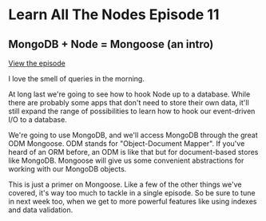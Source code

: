 # Learn All The Nodes Episode 11

## MongoDB + Node = Mongoose (an intro)

[View the episode](http://www.learnallthenodes.com/episodes/11-mongodb-node-mongoose-(an-intro))

I love the smell of queries in the morning.

At long last we're going to see how to hook Node up to a database.  While there are probably some apps that don't need to store their own data, it'll still expand the range of possibilities to learn how to hook our event-driven I/O to a database.

We're going to use MongoDB, and we'll access MongoDB through the great ODM Mongoose.  ODM stands for "Object-Document Mapper".  If you've heard of an ORM before, an ODM is like that but for document-based stores like MongoDB.  Mongoose will give us some convenient abstractions for working with our MongoDB objects.

This is just a primer on Mongoose.  Like a few of the other things we've covered, it's way too much to tackle in a single episode.  So be sure to tune in next week too, when we get to more powerful features like using indexes and data validation.
